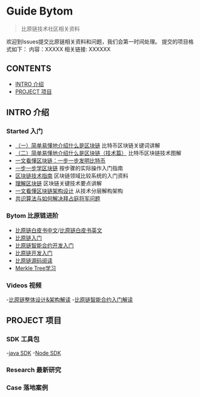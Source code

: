 # Guide Bytom 

>  比原链技术社区相关资料

欢迎到Issues提交比原链相关资料和问题，我们会第一时间处理。
提交的项目格式如下：
内容：XXXXX
相关链接: XXXXXX

## CONTENTS

- [INTRO 介绍](#intro-%E4%BB%8B%E7%BB%8D)
- [PROJECT 项目](#project-%E9%A1%B9%E7%9B%AE)


## INTRO 介绍 

### Started 入门 


- [（一）简单易懂地介绍什么是区块链](https://zhuanlan.zhihu.com/p/22228902) 比特币区块链关键词讲解
- [（二）简单易懂地介绍什么是区块链（技术篇）](https://zhuanlan.zhihu.com/p/23243289) 比特币区块链技术图解
- [一文看懂区块链：一步一步发明比特币](https://charlesliuyx.github.io/2017/09/24/%E4%B8%80%E6%96%87%E5%BC%84%E6%87%82%E5%8C%BA%E5%9D%97%E9%93%BE-%E4%BB%A5%E6%AF%94%E7%89%B9%E5%B8%81%E4%B8%BA%E4%BE%8B/)
- [一步一步学区块链](http://blog.csdn.net/jwter87/article/details/53322642) 按步骤的实际操作入门指南
- [区块链技术指南](https://yeasy.gitbooks.io/blockchain_guide) 区块链领域比较系统的入门资料
- [理解区块链](http://blog.csdn.net/csolo/article/details/52858236) 区块链关键技术要点讲解
- [一文看懂区块链架构设计](http://www.8btc.com/ebook-blockchain) 从技术分层解构架构
- [共识算法与如何解决拜占庭将军问题](https://charlesliuyx.github.io/2018/03/03/%E3%80%90%E5%8C%BA%E5%9D%97%E9%93%BE%E3%80%91%E5%A6%82%E4%BD%95%E8%A7%A3%E5%86%B3%E6%8B%9C%E5%8D%A0%E5%BA%AD%E5%B0%86%E5%86%9B%E9%97%AE%E9%A2%98/)

### Bytom 比原链进阶

- [比原链白皮书中文](https://bytom.io/wp-content/themes/freddo/book/BytomWhitePaperV1.1.pdf)/[比原链白皮书英文](https://bytom.io/wp-content/themes/freddo/book/BytomWhitePaperV1.1_En.pdf)
- [比原链入门](https://github.com/Bytom-Community/Bytom_Docs/blob/master/about_bytom/Bytom%20question%20highlights.md)
- [比原链智能合约开发入门](https://docs.bytom.io/mydoc_smart_contract_overview.html)
- [比原链开发入门](https://docs.bytom.io)
- [比原链源码阅读](http://shanhuhai5739.github.io)
- [Merkle Tree学习](http://blog.csdn.net/jiange_zh/article/details/53386250) 



### Videos 视频

-[比原链整体设计&架构解读](https://bbug.club/33/)
-[比原链智能合约入门解读](https://bbug.club/37/)



## PROJECT 项目

### SDK 工具包

-[java SDK](https://github.com/Bytom/bytom-java-sdk)
-[Node SDK](https://github.com/Bytom/bytom-node-sdk)


### Research 最新研究


### Case 落地案例



